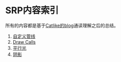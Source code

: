 # SRP内容索引  
所有的内容都是基于[Catlike的blog](https://catlikecoding.com/unity/tutorials/custom-srp/)通读理解之后的总结。  
1. [自定义管线](./CRP/SRP.md)
2. [Draw Calls](./DrawCalls/DrawCalls.md)  
3. [平行光](./DirectionalLights.md)  
4. [阴影](./Shadow/Shadow.md)  


